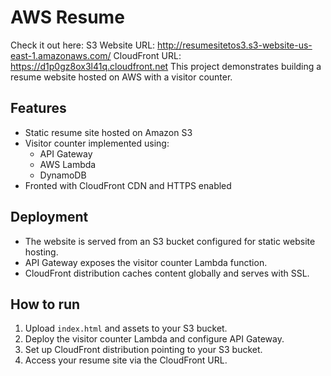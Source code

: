 # AWS Resume 

Check it out here:
 S3 Website URL: http://resumesitetos3.s3-website-us-east-1.amazonaws.com/
 CloudFront URL: https://d1p0gz8ox3l41q.cloudfront.net
This project demonstrates building a resume website hosted on AWS with a visitor counter.

## Features

- Static resume site hosted on Amazon S3
- Visitor counter implemented using:
  - API Gateway
  - AWS Lambda
  - DynamoDB
- Fronted with CloudFront CDN and HTTPS enabled

## Deployment

- The website is served from an S3 bucket configured for static website hosting.
- API Gateway exposes the visitor counter Lambda function.
- CloudFront distribution caches content globally and serves with SSL.

## How to run

1. Upload `index.html` and assets to your S3 bucket.
2. Deploy the visitor counter Lambda and configure API Gateway.
3. Set up CloudFront distribution pointing to your S3 bucket.
4. Access your resume site via the CloudFront URL.

